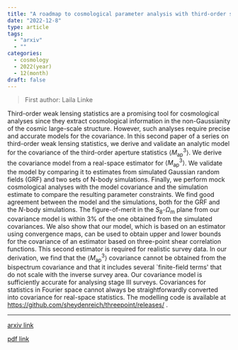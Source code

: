 ```yaml
---
title: "A roadmap to cosmological parameter analysis with third-order shear statistics II: Analytic covariance estimate"
date: "2022-12-8"
type: article
tags:
  - "arxiv"
  - ""
categories:
  - cosmology
  - 2022(year)
  - 12(month)
draft: false
---
```


> First author: Laila Linke

 Third-order weak lensing statistics are a promising tool for cosmological
analyses since they extract cosmological information in the non-Gaussianity of
the cosmic large-scale structure. However, such analyses require precise and
accurate models for the covariance. In this second paper of a series on
third-order weak lensing statistics, we derive and validate an analytic model
for the covariance of the third-order aperture statistics $\langle
M_\mathrm{ap}^3\rangle$. We derive the covariance model from a real-space
estimator for $\langle M_\mathrm{ap}^3\rangle$. We validate the model by
comparing it to estimates from simulated Gaussian random fields (GRF) and two
sets of N-body simulations. Finally, we perform mock cosmological analyses with
the model covariance and the simulation estimate to compare the resulting
parameter constraints. We find good agreement between the model and the
simulations, both for the GRF and the $N$-body simulations. The figure-of-merit
in the $S_8$-$\Omega_\mathrm{m}$ plane from our covariance model is within 3\%
of the one obtained from the simulated covariances. We also show that our
model, which is based on an estimator using convergence maps, can be used to
obtain upper and lower bounds for the covariance of an estimator based on
three-point shear correlation functions. This second estimator is required for
realistic survey data. In our derivation, we find that the $\langle
M_\mathrm{ap}^3\rangle$ covariance cannot be obtained from the bispectrum
covariance and that it includes several `finite-field terms' that do not scale
with the inverse survey area. Our covariance model is sufficiently accurate for
analysing stage III surveys. Covariances for statistics in Fourier space cannot
always be straightforwardly converted into covariance for real-space
statistics. The modelling code is available at
https://github.com/sheydenreich/threepoint/releases/ .

---
[arxiv link](http://arxiv.org/abs/2212.04485v1)

[pdf link](http://arxiv.org/pdf/2212.04485v1)